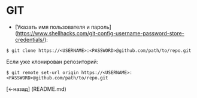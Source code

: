 # GIT

* [Указать имя пользователя и пароль] (https://www.shellhacks.com/git-config-username-password-store-credentials/):
```shell
$ git clone https://<USERNAME>:<PASSWORD>@github.com/path/to/repo.git
```

Если уже клонирован репозиторий:
```shell
$ git remote set-url origin https://<USERNAME>:<PASSWORD>@github.com/path/to/repo.git
```

[<-назад] (README.md)